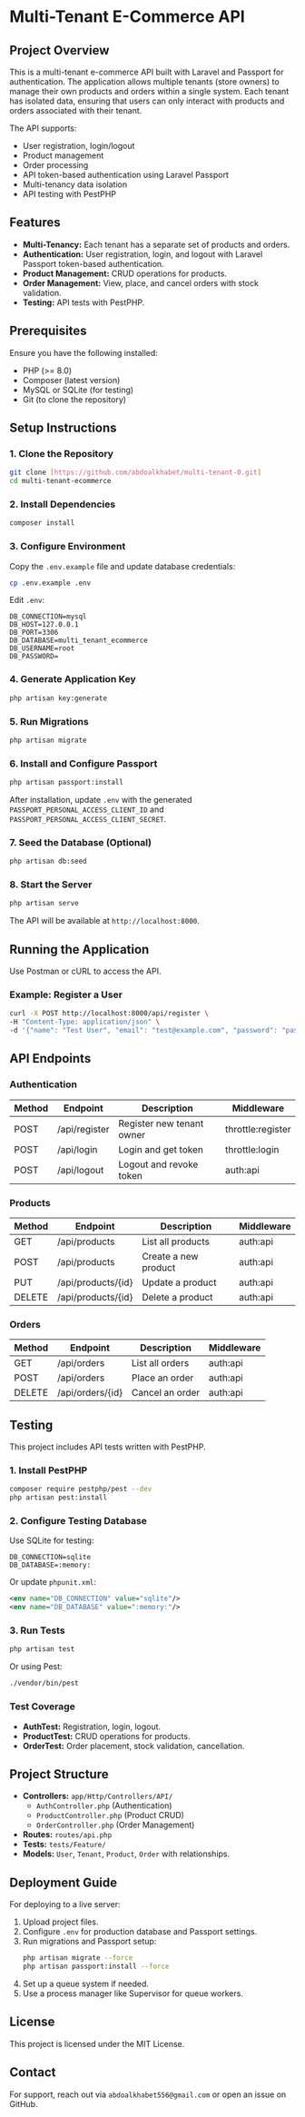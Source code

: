 # Multi-Tenant E-Commerce API

## Project Overview
This is a multi-tenant e-commerce API built with Laravel and Passport for authentication. The application allows multiple tenants (store owners) to manage their own products and orders within a single system. Each tenant has isolated data, ensuring that users can only interact with products and orders associated with their tenant.

The API supports:
- User registration, login/logout
- Product management
- Order processing
- API token-based authentication using Laravel Passport
- Multi-tenancy data isolation
- API testing with PestPHP

## Features
- **Multi-Tenancy:** Each tenant has a separate set of products and orders.
- **Authentication:** User registration, login, and logout with Laravel Passport token-based authentication.
- **Product Management:** CRUD operations for products.
- **Order Management:** View, place, and cancel orders with stock validation.
- **Testing:** API tests with PestPHP.

## Prerequisites
Ensure you have the following installed:
- PHP (>= 8.0)
- Composer (latest version)
- MySQL or SQLite (for testing)
- Git (to clone the repository)

## Setup Instructions
### 1. Clone the Repository
```bash
git clone [https://github.com/abdoalkhabet/multi-tenant-0.git]
cd multi-tenant-ecommerce
```
### 2. Install Dependencies
```bash
composer install
```
### 3. Configure Environment
Copy the `.env.example` file and update database credentials:
```bash
cp .env.example .env
```
Edit `.env`:
```env
DB_CONNECTION=mysql
DB_HOST=127.0.0.1
DB_PORT=3306
DB_DATABASE=multi_tenant_ecommerce
DB_USERNAME=root
DB_PASSWORD=
```
### 4. Generate Application Key
```bash
php artisan key:generate
```
### 5. Run Migrations
```bash
php artisan migrate
```
### 6. Install and Configure Passport
```bash
php artisan passport:install
```
After installation, update `.env` with the generated `PASSPORT_PERSONAL_ACCESS_CLIENT_ID` and `PASSPORT_PERSONAL_ACCESS_CLIENT_SECRET`.

### 7. Seed the Database (Optional)
```bash
php artisan db:seed
```
### 8. Start the Server
```bash
php artisan serve
```
The API will be available at `http://localhost:8000`.

## Running the Application
Use Postman or cURL to access the API.

### Example: Register a User
```bash
curl -X POST http://localhost:8000/api/register \
-H "Content-Type: application/json" \
-d '{"name": "Test User", "email": "test@example.com", "password": "password", "password_confirmation": "password", "tenant_name": "Test Tenant", "owner_name": "Owner Name"}'
```

## API Endpoints

### **Authentication**
| Method | Endpoint       | Description | Middleware        |
|--------|--------------|-------------|------------------|
| POST   | /api/register | Register new tenant owner | throttle:register |
| POST   | /api/login    | Login and get token | throttle:login |
| POST   | /api/logout   | Logout and revoke token | auth:api |

### **Products**
| Method | Endpoint           | Description | Middleware |
|--------|-------------------|-------------|------------|
| GET    | /api/products      | List all products | auth:api |
| POST   | /api/products      | Create a new product | auth:api |
| PUT    | /api/products/{id} | Update a product | auth:api |
| DELETE | /api/products/{id} | Delete a product | auth:api |

### **Orders**
| Method | Endpoint          | Description | Middleware |
|--------|------------------|-------------|------------|
| GET    | /api/orders      | List all orders | auth:api |
| POST   | /api/orders      | Place an order | auth:api |
| DELETE | /api/orders/{id} | Cancel an order | auth:api |

## Testing
This project includes API tests written with PestPHP.

### 1. Install PestPHP
```bash
composer require pestphp/pest --dev
php artisan pest:install
```
### 2. Configure Testing Database
Use SQLite for testing:
```env
DB_CONNECTION=sqlite
DB_DATABASE=:memory:
```
Or update `phpunit.xml`:
```xml
<env name="DB_CONNECTION" value="sqlite"/>
<env name="DB_DATABASE" value=":memory:"/>
```
### 3. Run Tests
```bash
php artisan test
```
Or using Pest:
```bash
./vendor/bin/pest
```
### Test Coverage
- **AuthTest:** Registration, login, logout.
- **ProductTest:** CRUD operations for products.
- **OrderTest:** Order placement, stock validation, cancellation.

## Project Structure
- **Controllers:** `app/Http/Controllers/API/`
  - `AuthController.php` (Authentication)
  - `ProductController.php` (Product CRUD)
  - `OrderController.php` (Order Management)
- **Routes:** `routes/api.php`
- **Tests:** `tests/Feature/`
- **Models:** `User`, `Tenant`, `Product`, `Order` with relationships.

## Deployment Guide
For deploying to a live server:
1. Upload project files.
2. Configure `.env` for production database and Passport settings.
3. Run migrations and Passport setup:
   ```bash
   php artisan migrate --force
   php artisan passport:install --force
   ```
4. Set up a queue system if needed.
5. Use a process manager like Supervisor for queue workers.


## License
This project is licensed under the MIT License.

## Contact
For support, reach out via `abdoalkhabet556@gmail.com` or open an issue on GitHub.

